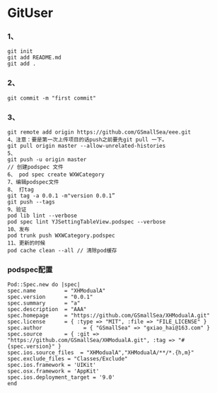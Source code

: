 # GitUser
### 1、
    git init
    git add README.md
    git add .
### 2、
    git commit -m "first commit"
### 3、
    git remote add origin https://github.com/GSmallSea/eee.git
    4、注意：要是第一次上传项目的话push之前要先git pull 一下。
    git pull origin master --allow-unrelated-histories
    5、
    git push -u origin master
    // 创建podspec 文件
    6、 pod spec create WXWCategory 
    7、编辑podspec文件
    8、 打tag
    git tag -a 0.0.1 -m"version 0.0.1”
    git push --tags
    9、验证
    pod lib lint --verbose
    pod spec lint YJSettingTableView.podspec --verbose
    10、发布
    pod trunk push WXWCategory.podspec
    11、更新的时候
    pod cache clean --all // 清除pod缓存
### podspec配置
    Pod::Spec.new do |spec|
    spec.name         = "XHModualA"
    spec.version      = "0.0.1"
    spec.summary      = "a"
    spec.description  = "AAA"
    spec.homepage     = "https://github.com/GSmallSea/XHModualA.git"
    spec.license      = { :type => "MIT", :file => "FILE_LICENSE" }
    spec.author             = { "GSmallSea" => "gxiao_hai@163.com" }
    spec.source       = { :git => "https://github.com/GSmallSea/XHModualA.git", :tag => "#{spec.version}" }
    spec.ios.source_files  = "XHModualA","XHModualA/**/*.{h,m}"
    spec.exclude_files = "Classes/Exclude"
    spec.ios.framework = 'UIKit'
    spec.osx.framework = 'AppKit'
    spec.ios.deployment_target = '9.0'
    end




